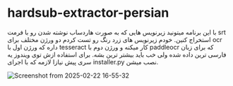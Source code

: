 # hardsub-extractor-persian



با این برنامه میتونید زیرنویس هایی که به صورت هاردساب نوشته شدن رو با فرمت srt استخراج کنین. خودم زیرنویس های زرد رنگ رو تست کردم
دو ورژن مختلف برای ocr داره که ورژن اول با tesseract کار میکنه و ورژن دوم با paddleocr که برای زبان فارسی ترین داده شده ولی خب باید بیشتر ترین بشه.
برای استفاده ازش توی ویندوز یه سری پیش نیازا لازمه که با اجرای installer.py نصب میشن. 


![Screenshot from 2025-02-22 16-55-32](https://github.com/user-attachments/assets/b7afd7b2-7175-4653-91b3-d04360313a1a)
